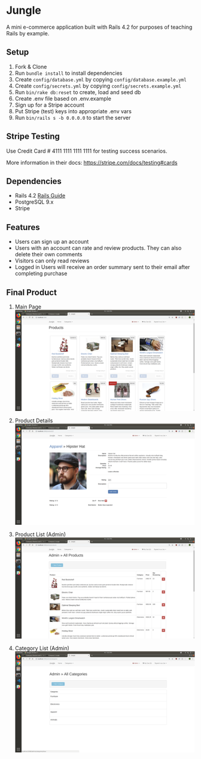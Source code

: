 # Jungle

A mini e-commerce application built with Rails 4.2 for purposes of teaching Rails by example.


## Setup

1. Fork & Clone
2. Run `bundle install` to install dependencies
3. Create `config/database.yml` by copying `config/database.example.yml`
4. Create `config/secrets.yml` by copying `config/secrets.example.yml`
5. Run `bin/rake db:reset` to create, load and seed db
6. Create .env file based on .env.example
7. Sign up for a Stripe account
8. Put Stripe (test) keys into appropriate .env vars
9. Run `bin/rails s -b 0.0.0.0` to start the server

## Stripe Testing

Use Credit Card # 4111 1111 1111 1111 for testing success scenarios.

More information in their docs: <https://stripe.com/docs/testing#cards>

## Dependencies

* Rails 4.2 [Rails Guide](http://guides.rubyonrails.org/v4.2/)
* PostgreSQL 9.x
* Stripe

## Features
* Users can sign up an account
* Users with an account can rate and review products. They can also delete their own comments
* Visitors can only read reviews
* Logged in Users will receive an order summary sent to their email after completing purchase 

## Final Product
1. Main Page
!["Screenshot of Dashboard" ](https://github.com/phamjoe/jungle-rails/blob/master/screenshots/home.png)

2. Product Details
!["Screenshot of Dashboard" ](https://github.com/phamjoe/jungle-rails/blob/master/screenshots/details.png)

3. Product List (Admin)
!["Screenshot of Dashboard" ](https://github.com/phamjoe/jungle-rails/blob/master/screenshots/products.png)

4. Category List (Admin)
!["Screenshot of Dashboard" ](https://github.com/phamjoe/jungle-rails/blob/master/screenshots/categories.png)
